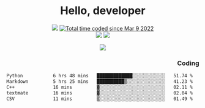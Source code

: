 # <div align='center' >Hello, developer</div>

<div align='center'>
  <a ><img src="https://img.shields.io/badge/dynamic/json?url=https%3A%2F%2Fapi.swo.moe%2Fstats%2Fgithub%2FFree-Aaron-Li&query=count&color=181717&label=GitHub&labelColor=282c34&logo=github&suffix=+follows&cacheSeconds=3600"></a>
  <a href="https://wakatime.com/@fe40087f-8eae-48dc-9950-ad0633db1591"><img src="https://wakatime.com/badge/user/fe40087f-8eae-48dc-9950-ad0633db1591.svg" alt="Total time coded since Mar 9 2022" /></a>
</div>
<div align='center'>
  <a><img src="https://img.shields.io/badge/Rookie-blue?style=plastic&logo=c&logoColor=blue&labelColor=7a6d56"></a>
  <a><img src="https://img.shields.io/badge/Rookie-blue?style=plastic&logo=c%2B%2B&logoColor=blue&labelColor=7a6d56"></a> 
</div>

<p align="center">
  <img src="https://readme-typing-svg.demolab.com/?lines=你好!+开发者;Hello!+ developer&font=Fira%20Code&center=true&width=380&height=50&duration=4000&pause=1000">
</p>


<div align='right'>
  <h3>Coding</h3>
</div>

<!--START_SECTION:waka-->

```txt
Python           6 hrs 48 mins   █████████████░░░░░░░░░░░░   51.74 %
Markdown         5 hrs 25 mins   ██████████▒░░░░░░░░░░░░░░   41.23 %
C++              16 mins         ▓░░░░░░░░░░░░░░░░░░░░░░░░   02.11 %
textmate         16 mins         ▓░░░░░░░░░░░░░░░░░░░░░░░░   02.04 %
CSV              11 mins         ▒░░░░░░░░░░░░░░░░░░░░░░░░   01.49 %
```

<!--END_SECTION:waka-->




